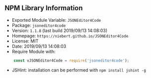 ## NPM Library Information
* Exported Module Variable: `JSONEditor4Code`
* Package:  `jsoneditor4code`
* Version:  `1.1.8`   (last build 2019/09/13 14:08:03)
* Homepage: `https://niebert.github.io/JSONEditor4Code`
* License:  MIT
* Date:     2019/09/13 14:08:03
* Require Module with:
```javascript
    const vJSONEditor4Code = require('jsoneditor4code');
```
* JSHint: installation can be performed with `npm install jshint -g`
